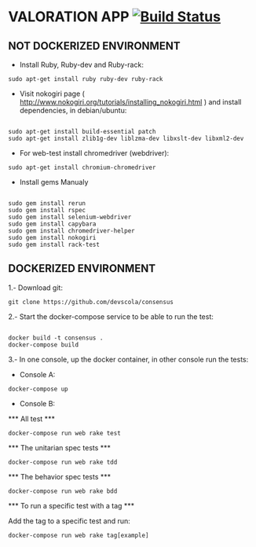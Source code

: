 
# VALORATION APP [![Build Status](https://travis-ci.org/NaNdaWteK/valoration_app.svg?branch=master)](https://travis-ci.org/NaNdaWteK/valoration_app)

## NOT DOCKERIZED ENVIRONMENT

* Install Ruby, Ruby-dev and Ruby-rack:

`sudo apt-get install ruby ruby-dev ruby-rack`

* Visit nokogiri page ( http://www.nokogiri.org/tutorials/installing_nokogiri.html ) and install dependencies, in debian/ubuntu:

```

sudo apt-get install build-essential patch
sudo apt-get install zlib1g-dev liblzma-dev libxslt-dev libxml2-dev
```

* For web-test install chromedriver (webdriver):

`sudo apt-get install chromium-chromedriver`

* Install gems Manualy

```

sudo gem install rerun
sudo gem install rspec
sudo gem install selenium-webdriver
sudo gem install capybara
sudo gem install chromedriver-helper
sudo gem install nokogiri
sudo gem install rack-test
```

## DOCKERIZED ENVIRONMENT

1.- Download git:

`git clone https://github.com/devscola/consensus`

2.- Start the docker-compose service to be able to run the test:

```

docker build -t consensus .
docker-compose build
```

3.- In one console, up the docker container, in other console run the tests:

* Console A:

`docker-compose up`

* Console B:

*** All test ***

`docker-compose run web rake test`

*** The unitarian spec tests ***

`docker-compose run web rake tdd`

*** The behavior spec tests ***

`docker-compose run web rake bdd`


*** To run a specific test with a tag ***

Add the tag to a specific test and run:

`docker-compose run web rake tag[example]`
